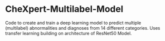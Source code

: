 # CheXpert-Multilabel-Model
Code to create and train a deep learning model to predict multiple (multilabel) abnormalities and diagnoses from 14 different categories. Uses transfer learning building on architecture of ResNet50 Model. 
